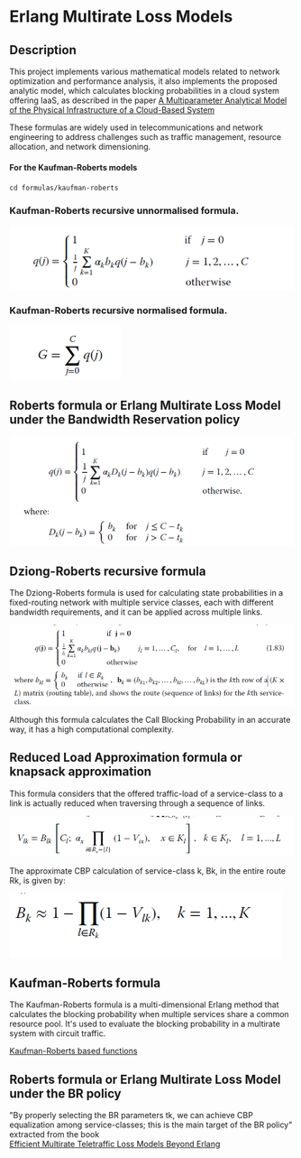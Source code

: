 # Erlang Multirate Loss Models

## Description
This project implements various mathematical models related to network optimization and performance analysis, 
it also implements the proposed analytic model, which calculates blocking probabilities in a cloud system offering IaaS, as described in the paper  <a href="https://ieeexplore.ieee.org/document/9483923" target="_blank">A Multiparameter Analytical Model of the Physical Infrastructure of a Cloud-Based System<a>

These formulas are widely used in telecommunications and network engineering to address challenges such as traffic management, resource allocation, and network dimensioning.

#### For the Kaufman-Roberts models 
`cd formulas/kaufman-roberts`

### Kaufman-Roberts recursive unnormalised formula.

![Kaufman-Roberts Formula](../images/kaufman.png)

### Kaufman-Roberts recursive normalised formula.

![Kaufman-Roberts Formula](../images/normalised.png)

## Roberts formula or Erlang Multirate Loss Model under the Bandwidth Reservation policy

![Roberts Formula](../images/roberts-formula.png)

## Dziong-Roberts recursive formula

The Dziong-Roberts formula is used for calculating state probabilities in a fixed-routing network with multiple service classes, each with different bandwidth requirements, and it can be applied across multiple links.

![Dziong-Roberts Formula](../images/dziong-roberts.png)

Although this formula calculates the Call Blocking Probability in an accurate way, it has a high computational complexity.

## Reduced Load Approximation formula or knapsack approximation
This formula considers that the offered traffic-load of a service-class to a link is actually reduced when traversing through a sequence of links.

![RLA Formula](../images/rla.png)

The approximate CBP calculation of service-class k, Bk, in the entire
route Rk, is given by:

![CBP RLA Formula](../images/call-blocking-rla.png)


## Kaufman-Roberts formula
The Kaufman-Roberts formula is a multi-dimensional Erlang method that calculates the blocking probability when multiple services share a common resource pool. It's used to evaluate the blocking probability in a multirate system with circuit traffic.

 <a href="https://www.ibm.com/docs/en/tnpm/1.4.4?topic=functions-kaufman-roberts-based" target="_blank">Kaufman-Roberts based functions<a>


## Roberts formula or Erlang Multirate Loss Model under the BR policy

"By properly selecting the BR parameters tk, we can achieve CBP equalization among service-classes; this is the main target of the
BR policy" extracted from the book  
<a href="https://www.wiley.com/en-us/Efficient+Multirate+Teletraffic+Loss+Models+Beyond+Erlang-p-9781119426882" target="_blank">Efficient Multirate Teletraffic Loss Models Beyond Erlang</a>


